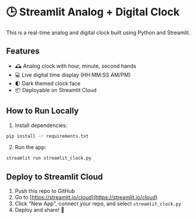 # 🕒 Streamlit Analog + Digital Clock

This is a real-time analog and digital clock built using Python and Streamlit.

## Features
- 🕰 Analog clock with hour, minute, second hands
- 💻 Live digital time display (HH:MM:SS AM/PM)
- 🌓 Dark themed clock face
- 📦 Deployable on Streamlit Cloud

## How to Run Locally

1. Install dependencies:
```bash
pip install -r requirements.txt
```

2. Run the app:
```bash
streamlit run streamlit_clock.py
```

## Deploy to Streamlit Cloud

1. Push this repo to GitHub
2. Go to [https://streamlit.io/cloud](https://streamlit.io/cloud)
3. Click "New App", connect your repo, and select `streamlit_clock.py`
4. Deploy and share! 🚀
